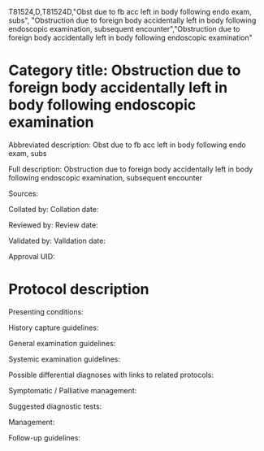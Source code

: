 T81524,D,T81524D,"Obst due to fb acc left in body following endo exam, subs", "Obstruction due to foreign body accidentally left in body following endoscopic examination, subsequent encounter","Obstruction due to foreign body accidentally left in body following endoscopic examination"
# Category title: Obstruction due to foreign body accidentally left in body following endoscopic examination

Abbreviated description: Obst due to fb acc left in body following endo exam, subs

Full description: Obstruction due to foreign body accidentally left in body following endoscopic examination, subsequent encounter

Sources:

Collated by:
Collation date:

Reviewed by:
Review date:

Validated by:
Validation date:

Approval UID:

# Protocol description

Presenting conditions:

History capture guidelines:

General examination guidelines:

Systemic examination guidelines:

Possible differential diagnoses with links to related protocols:

Symptomatic / Palliative management:

Suggested diagnostic tests:

Management:

Follow-up guidelines:
